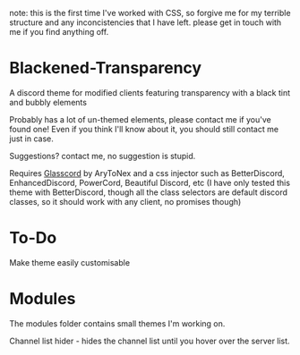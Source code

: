 note: this is the first time I've worked with CSS, so forgive me for my terrible structure and any inconcistencies that I have left.
please get in touch with me if you find anything off.
# Blackened-Transparency
A discord theme for modified clients featuring transparency with a black tint and bubbly elements

Probably has a lot of un-themed elements, please contact me if you've found one!
Even if you think I'll know about it, you should still contact me just in case.

Suggestions? contact me, no suggestion is stupid.

Requires [Glasscord](https://github.com/AryToNeX/Glasscord) by AryToNex and a css injector such as BetterDiscord, EnhancedDiscord, PowerCord, Beautiful Discord, etc (I have only tested this theme with BetterDiscord, though all the class selectors are default discord classes, so it should work with any client, no promises though)
# To-Do
Make theme easily customisable

# Modules
The modules folder contains small themes I'm working on.

Channel list hider - hides the channel list until you hover over the server list.
